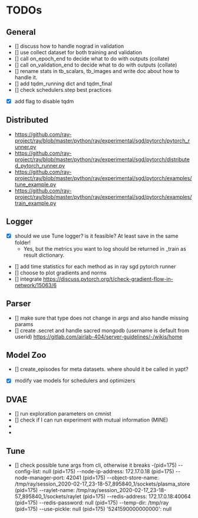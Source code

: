# TODOs

## General
- [] discuss how to handle nograd in validation
- [] use collect dataset for both training and validation
- [] call on_epoch_end to decide what to do with outputs (collate)
- [] call on_validation_end to decide what to do with outputs (collate)
- [] rename stats in tb_scalars, tb_images and write doc about how to handle it.
- [] add tqdm_running dict and tqdm_final
- [] check schedulers.step best practices
- [x] add flag to disable tqdm

## Distributed

- https://github.com/ray-project/ray/blob/master/python/ray/experimental/sgd/pytorch/pytorch_runner.py
- https://github.com/ray-project/ray/blob/master/python/ray/experimental/sgd/pytorch/distributed_pytorch_runner.py
- https://github.com/ray-project/ray/blob/master/python/ray/experimental/sgd/pytorch/examples/tune_example.py
- https://github.com/ray-project/ray/blob/master/python/ray/experimental/sgd/pytorch/examples/train_example.py

## Logger
- [x] should we use Tune logger? is it feasible? At least save in the same folder!
    - Yes, but the metrics you want to log should be returned in _train as result dictionary.
- [] add time statistics for each method as in ray sgd pytorch runner
- [] choose to plot gradients and norms
- [] integrate https://discuss.pytorch.org/t/check-gradient-flow-in-network/15063/6

## Parser
- [] make sure that type does not change in args and also handle missing params
- [] create .secret and handle sacred mongodb (username is default from userid) https://gitlab.com/airlab-404/server-guidelines/-/wikis/home

## Model Zoo
- [] create_episodes for meta datasets. where should it be called in yapt?
- [x] modify vae models for schedulers and optimizers

## DVAE
- [] run exploration parameters on cmnist
- [] check if I can run experiment with  mutual information (MINE)
-
-
## Tune
- [] check possible tune args from cli, otherwise it breaks
-(pid=175) --config-list: null
(pid=175) --node-ip-address: 172.17.0.18
(pid=175) --node-manager-port: 42041
(pid=175) --object-store-name: /tmp/ray/session_2020-02-17_23-18-57_895840_1/sockets/plasma_store
(pid=175) --raylet-name: /tmp/ray/session_2020-02-17_23-18-57_895840_1/sockets/raylet
(pid=175) --redis-address: 172.17.0.18:40064
(pid=175) --redis-password: null
(pid=175) --temp-dir: /tmp/ray
(pid=175) --use-pickle: null
(pid=175) '5241590000000000': null

